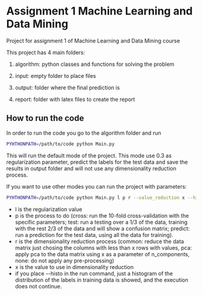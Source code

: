 # Assignment 1 Machine Learning and Data Mining
Project for assignment 1 of Machine Learning and Data Mining course

This project has 4 main folders:

1. algorithm: python classes and functions for solving the problem

2. input: empty folder to place files

3. output: folder where the final prediction is

4. report: folder with latex files to create the report

## How to run the code

In order to run the code you go to the algorithm folder and run

```bash
PYHTHONPATH=/path/to/code python Main.py
```
This will run the default mode of the project. This mode use 0.3 as regularization
parameter, predict the labels for the test data and save the results in output folder
 and will not use any dimensionality reduction process.

If you want to use other modes you can run the project with parameters:

 ```bash
PYHTHONPATH=/path/to/code python Main.py l p r --value_reduction x --histo
 ```
- l is the regularization value
- p is the process to do (cross: run the 10-fold
cross-validation with the specific parameters; test: run a testing over a 1/3 of the data,
training with the rest 2/3 of the data and will show a confusion matrix;
predict: run a prediction for the test data, using all the data for training).
- r is the dimensionality reduction process (common: reduce the data matrix just chosing
the columns with less than x rows with values, pca: apply pca to the data matrix using
x as a parameter of n_components, none: do not apply any pre-processing)
- x is the value to use in dimensionality reduction
- if you place --histo in the run command, just a histogram of the distribution of the
labels in training data is showed, and the execution does not continue.
